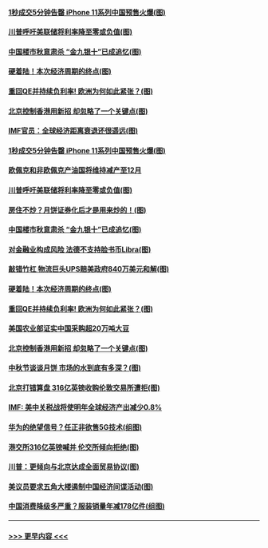 #### [1秒成交5分钟告罄 iPhone 11系列中国预售火爆(图)](../pages/p5/907373.md?t=09142200) 
#### [川普呼吁美联储将利率降至零或负值(图)](../pages/p5/907303.md?t=09142200) 
#### [中国楼市秋意肃杀 “金九银十”已成追忆(图)](../pages/p5/907275.md?t=09142200) 
#### [硬着陆！本次经济周期的终点(图)](../pages/p5/907268.md?t=09142200) 
#### [重回QE并持续负利率! 欧洲为何如此紧张？(图)](../pages/p5/907269.md?t=09142200) 
#### [北京控制香港用新招 却忽略了一个关键点(图)](../pages/p5/907256.md?t=09142200) 
#### [IMF官员：全球经济距离衰退还很遥远(图)](../pages/p5/907377.md?t=09142200) 
#### [1秒成交5分钟告罄 iPhone 11系列中国预售火爆(图)](../pages/p5/907373.md?t=09142200) 
#### [欧佩克和非欧佩克产油国将维持减产至12月](../pages/p5/907339.md?t=09142200) 
#### [川普呼吁美联储将利率降至零或负值(图)](../pages/p5/907303.md?t=09142200) 
#### [房住不炒？月饼证券化后才是用来炒的！(图)](../pages/p5/907337.md?t=09142200) 
#### [中国楼市秋意肃杀 “金九银十”已成追忆(图)](../pages/p5/907275.md?t=09142200) 
#### [对金融业构成风险 法德不支持脸书币Libra(图)](../pages/p5/907312.md?t=09142200) 
#### [敲错竹杠 物流巨头UPS赔美政府840万美元和解(图)](../pages/p5/907308.md?t=09142200) 
#### [硬着陆！本次经济周期的终点(图)](../pages/p5/907268.md?t=09142200) 
#### [重回QE并持续负利率! 欧洲为何如此紧张？(图)](../pages/p5/907269.md?t=09142200) 
#### [美国农业部证实中国采购超20万吨大豆](../pages/p5/907287.md?t=09142200) 
#### [北京控制香港用新招 却忽略了一个关键点(图)](../pages/p5/907256.md?t=09142200) 
#### [中秋节谈谈月饼 市场的水到底有多深？(图)](../pages/p5/907241.md?t=09142200) 
#### [北京打错算盘 316亿英镑收购伦敦交易所遭拒(图)](../pages/p5/907236.md?t=09142200) 
#### [IMF: 美中关税战将使明年全球经济产出减少0.8%](../pages/p5/907233.md?t=09142200) 
#### [华为的绝望信号？任正非欲售5G技术(组图)](../pages/p5/907155.md?t=09142200) 
#### [港交所316亿英镑喊并 伦交所倾向拒绝(图)](../pages/p5/907207.md?t=09142200) 
#### [川普：更倾向与北京达成全面贸易协议(图)](../pages/p5/907211.md?t=09142200) 
#### [美议员要求五角大楼遏制中国经济间谍活动(图)](../pages/p5/907199.md?t=09142200) 
#### [中国消费降级多严重？服装销量年减178亿件(组图)](../pages/p5/907157.md?t=09142200) 

----
#### [ >>> 更早内容 <<< ](../indexes/p5-earlier.md)
